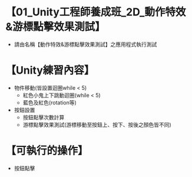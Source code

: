 # 【01_Unity工程師養成班_2D_動作特效&游標點擊效果測試】  
* 請由名稱【動作特效&游標點擊效果測試】之應用程式執行測試

# 【Unity練習內容】  
* 物件移動(皆設置迴圈while < 5)
  * 紅色小鬼上下跳動迴圈(while < 5)
  * 藍色及紅色(rotation等)
* 按鈕設置
  * 按鈕點擊次數計算
  * 游標點擊效果測試(游標移動至按鈕上、按下、按後之顏色皆不同)

# 【可執行的操作】  
* 按鈕點擊
